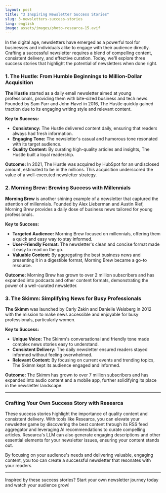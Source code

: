 ```yaml
---
layout: post
title: "3 Inspiring Newsletter Success Stories"
slug: 3-newsletters-success-stories
lang: english
image: assets/images/photo-researca-15.avif
---
```


In the digital age, newsletters have emerged as a powerful tool for businesses and individuals alike to engage with their audience directly. Crafting a successful newsletter requires a blend of compelling content, consistent delivery, and effective curation. Today, we'll explore three success stories that highlight the potential of newsletters when done right.

### 1. **The Hustle: From Humble Beginnings to Million-Dollar Acquisition**

**The Hustle** started as a daily email newsletter aimed at young professionals, providing them with bite-sized business and tech news. Founded by Sam Parr and John Havel in 2016, The Hustle quickly gained traction due to its engaging writing style and relevant content.

**Key to Success:**
- **Consistency:** The Hustle delivered content daily, ensuring that readers always had fresh information.
- **Engaging Tone:** The newsletter's casual and humorous tone resonated with its target audience.
- **Quality Content:** By curating high-quality articles and insights, The Hustle built a loyal readership.

**Outcome:**
In 2021, The Hustle was acquired by HubSpot for an undisclosed amount, estimated to be in the millions. This acquisition underscored the value of a well-executed newsletter strategy.

### 2. **Morning Brew: Brewing Success with Millennials**

**Morning Brew** is another shining example of a newsletter that captured the attention of millennials. Founded by Alex Lieberman and Austin Rief, Morning Brew provides a daily dose of business news tailored for young professionals.

**Key to Success:**
- **Targeted Audience:** Morning Brew focused on millennials, offering them a quick and easy way to stay informed.
- **User-Friendly Format:** The newsletter's clean and concise format made it easy to read on the go.
- **Valuable Content:** By aggregating the best business news and presenting it in a digestible format, Morning Brew became a go-to resource.

**Outcome:**
Morning Brew has grown to over 2 million subscribers and has expanded into podcasts and other content formats, demonstrating the power of a well-curated newsletter.

### 3. **The Skimm: Simplifying News for Busy Professionals**

**The Skimm** was launched by Carly Zakin and Danielle Weisberg in 2012 with the mission to make news accessible and enjoyable for busy professionals, particularly women.

**Key to Success:**
- **Unique Voice:** The Skimm's conversational and friendly tone made complex news stories easy to understand.
- **Consistent Delivery:** The daily newsletter ensured readers stayed informed without feeling overwhelmed.
- **Relevant Content:** By focusing on current events and trending topics, The Skimm kept its audience engaged and informed.

**Outcome:**
The Skimm has grown to over 7 million subscribers and has expanded into audio content and a mobile app, further solidifying its place in the newsletter landscape.

---

### **Crafting Your Own Success Story with Researca**

These success stories highlight the importance of quality content and consistent delivery. With tools like Researca, you can elevate your newsletter game by discovering the best content through its RSS feed aggregator and leveraging AI recommendations to curate compelling articles. Researca's LLM can also generate engaging descriptions and other essential elements for your newsletter issues, ensuring your content stands out.

By focusing on your audience's needs and delivering valuable, engaging content, you too can create a successful newsletter that resonates with your readers.

---

Inspired by these success stories? Start your own newsletter journey today and watch your audience grow!
                                